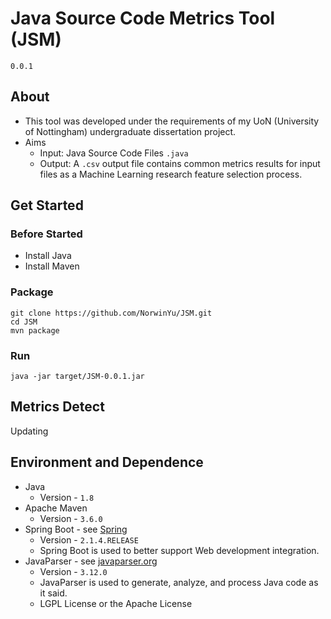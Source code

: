# Java Source Code Metrics Tool  (JSM)

```
0.0.1
```

## About

- This tool was developed under the requirements of my UoN (University of Nottingham) undergraduate dissertation project.
- Aims
  - Input: Java Source Code Files `.java`
  - Output: A `.csv` output file contains common metrics results for input files as a Machine Learning research feature selection process.

## Get Started

### Before Started 

- Install Java
- Install Maven

### Package

```shell
git clone https://github.com/NorwinYu/JSM.git
cd JSM
mvn package
```

### Run

```shell
java -jar target/JSM-0.0.1.jar
```

## Metrics Detect

Updating

## Environment and Dependence

- Java 
  - Version - `1.8`
- Apache Maven 
  - Version - `3.6.0`
- Spring Boot - see [Spring](<https://spring.io/>)
  - Version - `2.1.4.RELEASE`
  - Spring Boot is used to better support Web development integration.
- JavaParser - see [javaparser.org](<https://javaparser.org/>)
  - Version - `3.12.0`
  - JavaParser is used to generate, analyze, and process Java code as it said.
  -  LGPL License or the Apache License

